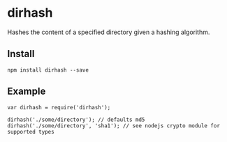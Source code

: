 dirhash
=======

Hashes the content of a specified directory given a hashing algorithm.

Install
-------

	npm install dirhash --save
	
Example
-------

	var dirhash = require('dirhash');
	
	dirhash('./some/directory'); // defaults md5
	dirhash('./some/directory', 'sha1'); // see nodejs crypto module for supported types